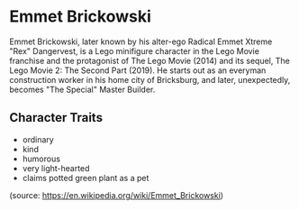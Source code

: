 # Emmet Brickowski

Emmet Brickowski, later known by his alter-ego Radical Emmet Xtreme "Rex" Dangervest, is a Lego minifigure character in the Lego Movie franchise and the protagonist of The Lego Movie (2014) and its sequel, The Lego Movie 2: The Second Part (2019). He starts out as an everyman construction worker in his home city of Bricksburg, and later, unexpectedly, becomes "The Special" Master Builder.

## Character Traits
* ordinary
* kind
* humorous
* very light-hearted
* claims potted green plant as a pet


(source: https://en.wikipedia.org/wiki/Emmet_Brickowski)